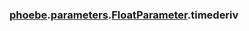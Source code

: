 ### [phoebe](phoebe.md).[parameters](phoebe.parameters.md).[FloatParameter](phoebe.parameters.FloatParameter.md).timederiv


